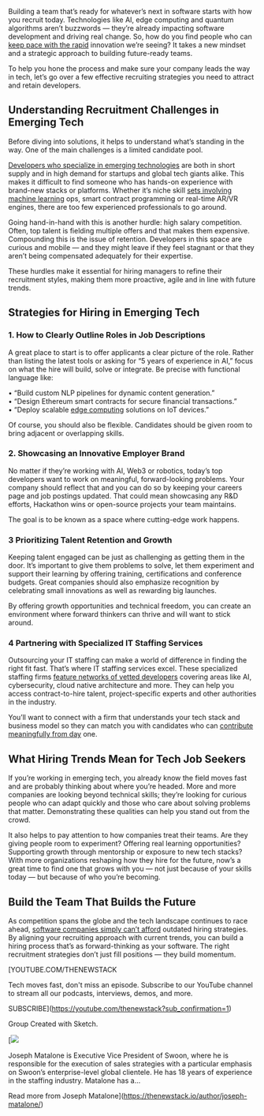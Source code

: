 Building a team that’s ready for whatever’s next in software starts with how you recruit today. Technologies like AI, edge computing and quantum algorithms aren’t buzzwords — they’re already impacting software development and driving real change. So, how do you find people who can [keep pace with the rapid](https://thenewstack.io/ai-is-evolving-rapidly-heres-how-developers-can-keep-pace/) innovation we’re seeing? It takes a new mindset and a strategic approach to building future-ready teams.

To help you hone the process and make sure your company leads the way in tech, let’s go over a few effective recruiting strategies you need to attract and retain developers.

## Understanding Recruitment Challenges in Emerging Tech

Before diving into solutions, it helps to understand what’s standing in the way. One of the main challenges is a limited candidate pool.

[Developers who specialize in emerging technologies](https://thenewstack.io/blueskys-at-protocol-pros-and-cons-for-developers/) are both in short supply and in high demand for startups and global tech giants alike. This makes it difficult to find someone who has hands-on experience with brand-new stacks or platforms. Whether it’s niche skill [sets involving machine learning](https://thenewstack.io/new-at-civo-navigate-making-machine-learning-set-up-faster/) ops, smart contract programming or real-time AR/VR engines, there are too few experienced professionals to go around.

Going hand-in-hand with this is another hurdle: high salary competition. Often, top talent is fielding multiple offers and that makes them expensive. Compounding this is the issue of retention. Developers in this space are curious and mobile — and they might leave if they feel stagnant or that they aren’t being compensated adequately for their expertise.

These hurdles make it essential for hiring managers to refine their recruitment styles, making them more proactive, agile and in line with future trends.

## Strategies for Hiring in Emerging Tech

### 1. How to Clearly Outline Roles in Job Descriptions

A great place to start is to offer applicants a clear picture of the role. Rather than listing the latest tools or asking for “5 years of experience in AI,” focus on what the hire will build, solve or integrate. Be precise with functional language like:

• “Build custom NLP pipelines for dynamic content generation.”  
• “Design Ethereum smart contracts for secure financial transactions.”  
• “Deploy scalable [edge computing](https://thenewstack.io/how-to-accelerate-edge-application-deployment-at-scale/) solutions on IoT devices.”

Of course, you should also be flexible. Candidates should be given room to bring adjacent or overlapping skills.

### 2. Showcasing an Innovative Employer Brand

No matter if they’re working with AI, Web3 or robotics, today’s top developers want to work on meaningful, forward-looking problems. Your company should reflect that and you can do so by keeping your careers page and job postings updated. That could mean showcasing any R&D efforts, Hackathon wins or open-source projects your team maintains.

The goal is to be known as a space where cutting-edge work happens.

### 3 Prioritizing Talent Retention and Growth

Keeping talent engaged can be just as challenging as getting them in the door. It’s important to give them problems to solve, let them experiment and support their learning by offering training, certifications and conference budgets. Great companies should also emphasize recognition by celebrating small innovations as well as rewarding big launches.

By offering growth opportunities and technical freedom, you can create an environment where forward thinkers can thrive and will want to stick around.

### 4 Partnering with Specialized IT Staffing Services

Outsourcing your IT staffing can make a world of difference in finding the right fit fast. That’s where IT staffing services excel. These specialized staffing firms [feature networks of vetted developers](https://thenewstack.io/the-challenges-of-securing-the-open-source-supply-chain/) covering areas like AI, cybersecurity, cloud native architecture and more. They can help you access contract-to-hire talent, project-specific experts and other authorities in the industry.

You’ll want to connect with a firm that understands your tech stack and business model so they can match you with candidates who can [contribute meaningfully from day](https://thenewstack.io/enterprise-platform-teams-are-stuck-in-day-two-hell/) one.

## What Hiring Trends Mean for Tech Job Seekers

If you’re working in emerging tech, you already know the field moves fast and are probably thinking about where you’re headed. More and more companies are looking beyond technical skills; they’re looking for curious people who can adapt quickly and those who care about solving problems that matter. Demonstrating these qualities can help you stand out from the crowd.

It also helps to pay attention to how companies treat their teams. Are they giving people room to experiment? Offering real learning opportunities? Supporting growth through mentorship or exposure to new tech stacks? With more organizations reshaping how they hire for the future, now’s a great time to find one that grows with you — not just because of your skills today — but because of who you’re becoming.

## Build the Team That Builds the Future

As competition spans the globe and the tech landscape continues to race ahead, [software companies simply can’t afford](https://thenewstack.io/why-startups-cant-afford-free-open-source-testing/) outdated hiring strategies. By aligning your recruiting approach with current trends, you can build a hiring process that’s as forward-thinking as your software. The right recruitment strategies don’t just fill positions — they build momentum.

[YOUTUBE.COM/THENEWSTACK

Tech moves fast, don't miss an episode. Subscribe to our YouTube
channel to stream all our podcasts, interviews, demos, and more.

SUBSCRIBE](https://youtube.com/thenewstack?sub_confirmation=1)

Group
Created with Sketch.

[![](https://thenewstack.io/wp-content/uploads/2025/08/fd17c881-cropped-ed239d59-headshot-joe-matalone-scaled-1-600x600.jpg)

Joseph Matalone is Executive Vice President of Swoon, where he is responsible for the execution of sales strategies with a particular emphasis on Swoon’s enterprise-level global clientele. He has 18 years of experience in the staffing industry. Matalone has a...

Read more from Joseph Matalone](https://thenewstack.io/author/joseph-matalone/)